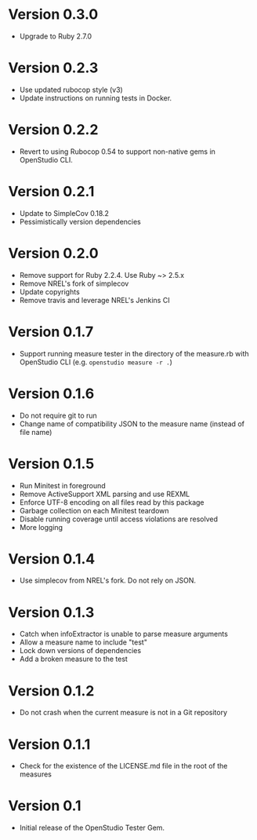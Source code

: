 # Version 0.3.0

* Upgrade to Ruby 2.7.0

# Version 0.2.3

* Use updated rubocop style (v3)
* Update instructions on running tests in Docker.

# Version 0.2.2

* Revert to using Rubocop 0.54 to support non-native gems in OpenStudio CLI.

# Version 0.2.1

* Update to SimpleCov 0.18.2
* Pessimistically version dependencies
  
# Version 0.2.0

* Remove support for Ruby 2.2.4. Use Ruby ~> 2.5.x
* Remove NREL's fork of simplecov
* Update copyrights
* Remove travis and leverage NREL's Jenkins CI

# Version 0.1.7

* Support running measure tester in the directory of the measure.rb with OpenStudio CLI (e.g. `openstudio measure -r .`)

# Version 0.1.6

* Do not require git to run
* Change name of compatibility JSON to the measure name (instead of file name)

# Version 0.1.5

* Run Minitest in foreground
* Remove ActiveSupport XML parsing and use REXML
* Enforce UTF-8 encoding on all files read by this package
* Garbage collection on each Minitest teardown
* Disable running coverage until access violations are resolved
* More logging

# Version 0.1.4

* Use simplecov from NREL's fork. Do not rely on JSON.

# Version 0.1.3

* Catch when infoExtractor is unable to parse measure arguments
* Allow a measure name to include "test"
* Lock down versions of dependencies
* Add a broken measure to the test

# Version 0.1.2

* Do not crash when the current measure is not in a Git repository

# Version 0.1.1

* Check for the existence of the LICENSE.md file in the root of the measures

# Version 0.1

* Initial release of the OpenStudio Tester Gem.
